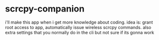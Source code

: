 # scrcpy-companion
i'll make this app when i get more knowledge about coding. idea is: grant root access to app, automatically issue wireless scrcpy commands. also extra settings that you normally do in the cli but not sure if its gonna work
